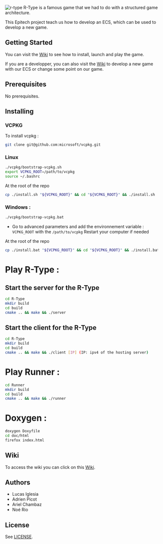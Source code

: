 ![r-type](https://m.media-amazon.com/images/I/911DV9FiRTL.png)
R-Type is a famous game that we had to do with a structured game architecture.

This Epitech project teach us how to develop an ECS, which can be used to develop a new game.
## Getting Started

You can visit the [Wiki](https://github.com/EpitechPromo2026/B-CPP-500-REN-5-2-rtype-lucas.iglesia/wiki) to see how to install, launch and play the game.

If you are a developper, you can also visit the [Wiki](https://github.com/EpitechPromo2026/B-CPP-500-REN-5-2-rtype-lucas.iglesia/wiki) to develop a new game with our ECS or change some point on our game.
## Prerequisites

No prerequisites.
## Installing
### VCPKG

To install vcpkg :
```bash
git clone git@github.com:microsoft/vcpkg.git
```

### Linux
```bash
./vcpkg/bootstrap-vcpkg.sh
export VCPKG_ROOT=/path/to/vcpkg
source ~/.bashrc
```

At the root of the repo
```bash
cp ./install.sh "${VCPKG_ROOT}" && cd "${VCPKG_ROOT}" && ./install.sh
```

### Windows :
```bash
./vcpkg/bootstrap-vcpkg.bat
```
- Go to advanced parameters and add the environnement variable : `VCPKG_ROOT` with the `/path/to/vcpkg`
Restart your computer if needed

At the root of the repo
```bash
cp ./install.bat "${VCPKG_ROOT}" && cd "${VCPKG_ROOT}" && ./install.bat
```


# Play R-Type :

## Start the server for the R-Type

```bash
cd R-Type
mkdir build
cd build
cmake .. && make && ./server
```

## Start the client for the R-Type

```bash
cd R-Type
mkdir build
cd build
cmake .. && make && ./client [IP] (IP: ipv4 of the hosting server)
```

# Play Runner :

```bash
cd Runner
mkdir build
cd build
cmake .. && make && ./runner
```

# Doxygen :

```bash
doxygen Doxyfile
cd doc/html
firefox index.html
```

## Wiki

To access the wiki you can click on this [Wiki](https://github.com/EpitechPromo2026/B-CPP-500-REN-5-2-rtype-lucas.iglesia/wiki).
## Authors

* Lucas Iglesia
* Adrien Picot
* Ariel Chambaz
* Noé Rio
## License

See [LICENSE](https://github.com/EpitechPromo2026/B-CPP-500-REN-5-2-rtype-lucas.iglesia/blob/Readme/LICENSE).
